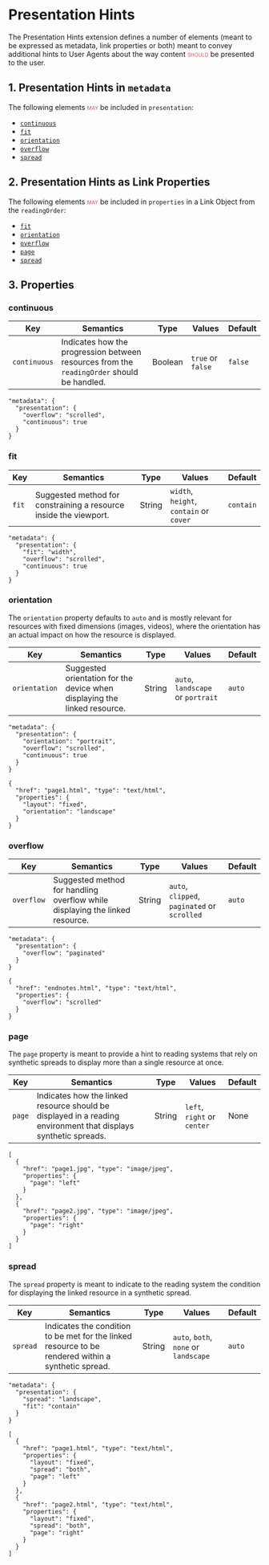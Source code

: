 # Presentation Hints

The Presentation Hints extension defines a number of elements (meant to be expressed as metadata, link properties or both) meant to convey additional hints to User Agents about the way content <span class="rfc">should</span> be presented to the user.

## 1. Presentation Hints in `metadata`

The following elements <span class="rfc">may</span> be included in `presentation`:

- [`continuous`](#continuous)
- [`fit`](#fit)
- [`orientation`](#orientation)
- [`overflow`](#overflow)
- [`spread`](#spread)

## 2. Presentation Hints as Link Properties

The following elements <span class="rfc">may</span> be included in `properties` in a Link Object from the `readingOrder`:

- [`fit`](#fit)
- [`orientation`](#orientation)
- [`overflow`](#overflow)
- [`page`](#page)
- [`spread`](#spread)


## 3. Properties

### continuous

| Key   | Semantics | Type     | Values    | Default |
| ----- | --------- | -------- | --------- | ------- |
| `continuous` | Indicates how the progression between resources from the `readingOrder` should be handled.  | Boolean  | `true` or `false`  | `false` |

```
"metadata": {
  "presentation": {
    "overflow": "scrolled",
    "continuous": true
  }
}
```

### fit

| Key   | Semantics | Type     | Values    | Default |
| ----- | --------- | -------- | --------- | ------- |
| `fit` | Suggested method for constraining a resource inside the viewport.  | String  | `width`, `height`, `contain` or `cover` | `contain` |

```
"metadata": {
  "presentation": {
    "fit": "width",
    "overflow": "scrolled",
    "continuous": true
  }
}
```

### orientation

The `orientation` property defaults to `auto` and is mostly relevant for resources with fixed dimensions (images, videos), where the orientation has an actual impact on how the resource is displayed.

| Key   | Semantics | Type     | Values    | Default |
| ----- | --------- | -------- | --------- | ------- |
| `orientation` | Suggested orientation for the device when displaying the linked resource.  | String  | `auto`, `landscape` or `portrait`  | `auto` |


```
"metadata": {
  "presentation": {
    "orientation": "portrait",
    "overflow": "scrolled",
    "continuous": true
  }
}
```


```
{
  "href": "page1.html", "type": "text/html",
  "properties": {
    "layout": "fixed",
    "orientation": "landscape"
  }
}
```

### overflow

| Key   | Semantics | Type     | Values    | Default |
| ----- | --------- | -------- | --------- | ------- |
| `overflow` | Suggested method for handling overflow while displaying the linked resource.  | String  | `auto`, `clipped`, `paginated` or `scrolled` | `auto` |


```
"metadata": {
  "presentation": {
    "overflow": "paginated"
  }
}
```


```
{
  "href": "endnotes.html", "type": "text/html",
  "properties": {
    "overflow": "scrolled"
  }
}
```

### page

The `page` property is meant to provide a hint to reading systems that rely on synthetic spreads to display more than a single resource at once.

| Key   | Semantics | Type     | Values    | Default |
| ----- | --------- | -------- | --------- | ------- |
| `page` | Indicates how the linked resource should be displayed in a reading environment that displays synthetic spreads.  | String  | `left`, `right` or `center` | None |

```
[
  {
    "href": "page1.jpg", "type": "image/jpeg",
    "properties": {
      "page": "left"
    }
  },
  {
    "href": "page2.jpg", "type": "image/jpeg",
    "properties": {
      "page": "right"
    }
  }
]
```

### spread

The `spread` property is meant to indicate to the reading system the condition for displaying the linked resource in a synthetic spread.


| Key   | Semantics | Type     | Values    | Default |
| ----- | --------- | -------- | --------- | ------- |
| `spread` | Indicates the condition to be met for the linked resource to be rendered within a synthetic spread. | String  | `auto`, `both`, `none` or `landscape` | `auto` |

```
"metadata": {
  "presentation": {
    "spread": "landscape",
    "fit": "contain"
  }
}
```


```
[
  {
    "href": "page1.html", "type": "text/html",
    "properties": {
      "layout": "fixed",
      "spread": "both",
      "page": "left"
    }
  },
  {
    "href": "page2.html", "type": "text/html",
    "properties": {
      "layout": "fixed",
      "spread": "both",
      "page": "right"
    }
  }
]
```

<style>
.rfc {
    color: #d55;
    font-variant: small-caps;
    font-style: normal;
    font-weight: normal;
}
</style>